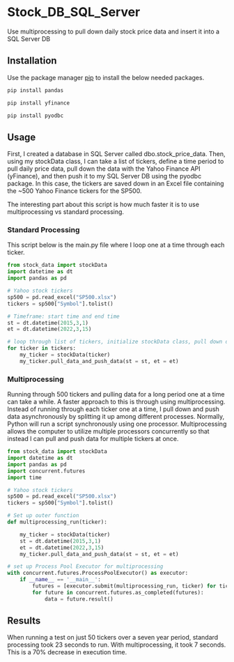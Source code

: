 # Stock_DB_SQL_Server
Use multiprocessing to pull down daily stock price data and insert it into a SQL Server DB

## Installation

Use the package manager [pip](https://pip.pypa.io/en/stable/) to install the below needed packages.

```bash
pip install pandas
```
```bash
pip install yfinance
```
```bash
pip install pyodbc
```

## Usage

First, I created a database in SQL Server called dbo.stock_price_data.  Then, using my stockData class, I can take a list of tickers, define a time period to 
pull daily price data, pull down the data with the Yahoo Finance API (yFinance), and then push it to my SQL Server DB using the pyodbc package. In this case, 
the tickers are saved down in an Excel file containing the ~500 Yahoo Finance tickers for the SP500. 

The interesting part about this script is how much faster it is to use multiprocessing vs standard processing.

### Standard Processing


This script below is the main.py file where I loop one at a time through each ticker.

```python
from stock_data import stockData
import datetime as dt
import pandas as pd

# Yahoo stock tickers
sp500 = pd.read_excel("SP500.xlsx")
tickers = sp500["Symbol"].tolist()

# Timeframe: start time and end time
st = dt.datetime(2015,3,1)
et = dt.datetime(2022,3,15)

# loop through list of tickers, initialize stockData class, pull down data and push data to db
for ticker in tickers:
    my_ticker = stockData(ticker)
    my_ticker.pull_data_and_push_data(st = st, et = et)
```

### Multiprocessing

Running through 500 tickers and pulling data for a long period one at a time can take a while. A faster approach to this is through using multiprocessing.
Instead of running through each ticker one at a time, I pull down and push data asynchronously by splitting it up among different processes. 
Normally, Python will run a script synchronously using one processor. Multiprocessing allows the computer to utilize multiple processors concurrently so that instead
I can pull and push data for multiple tickers at once.

```python
from stock_data import stockData
import datetime as dt
import pandas as pd
import concurrent.futures
import time

# Yahoo stock tickers
sp500 = pd.read_excel("SP500.xlsx")
tickers = sp500["Symbol"].tolist()

# Set up outer function
def multiprocessing_run(ticker):

    my_ticker = stockData(ticker)
    st = dt.datetime(2015,3,1)
    et = dt.datetime(2022,3,15) 
    my_ticker.pull_data_and_push_data(st = st, et = et)

# set up Process Pool Executor for multiprocessing
with concurrent.futures.ProcessPoolExecutor() as executor:
    if __name__ == '__main__':
        futures = [executor.submit(multiprocessing_run, ticker) for ticker in tickers]
        for future in concurrent.futures.as_completed(futures):
            data = future.result()
```

## Results

When running a test on just 50 tickers over a seven year period, standard processing took 23 seconds to run. With multiprocessing, it took 7 seconds. 
This is a 70% decrease in execution time. 
